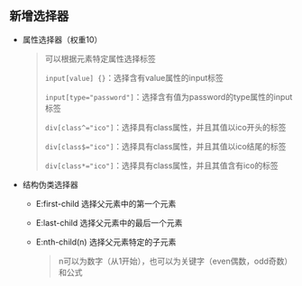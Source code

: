 ## 新增选择器

- 属性选择器（权重10）

  > 可以根据元素特定属性选择标签
  >
  > `input[value] {}`：选择含有value属性的input标签
  >
  > `input[type="password"]`：选择含有值为password的type属性的input标签
  >
  > `div[class^="ico"]`：选择具有class属性，并且其值以ico开头的标签
  >
  > `div[class$="ico"]`：选择具有class属性，并且其值以ico结尾的标签
  >
  > `div[class*="ico"]`：选择具有class属性，并且其值含有ico的标签

- 结构伪类选择器

  - E:first-child       选择父元素中的第一个元素

  - E:last-child        选择父元素中的最后一个元素

  - E:nth-child(n)    选择父元素特定的子元素

    > n可以为数字（从1开始），也可以为关键字（even偶数，odd奇数）和公式
    >
    > 

